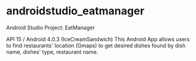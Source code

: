 # androidstudio_eatmanager
Android Studio Project: EatManager

API 15 / Android 4.0.3 (IceCreamSandwich)
This Android App allows users to find restaurants' location (Gmaps) 
to get desired dishes found by dish name, dishes' type, restaurant name.
